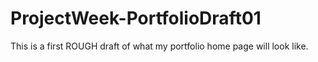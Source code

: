 # ProjectWeek-PortfolioDraft01
This is a first ROUGH draft of what my portfolio home page will look like.
